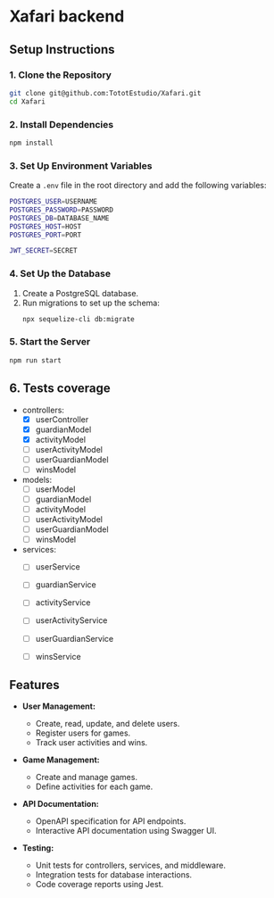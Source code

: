 # Xafari backend

## **Setup Instructions**

### **1. Clone the Repository**
```bash
git clone git@github.com:TototEstudio/Xafari.git
cd Xafari
```

### **2. Install Dependencies**
```bash
npm install
```

### **3. Set Up Environment Variables**
Create a `.env` file in the root directory and add the following variables:

```bash
POSTGRES_USER=USERNAME
POSTGRES_PASSWORD=PASSWORD
POSTGRES_DB=DATABASE_NAME
POSTGRES_HOST=HOST
POSTGRES_PORT=PORT

JWT_SECRET=SECRET
```

### **4. Set Up the Database**
1. Create a PostgreSQL database.
2. Run migrations to set up the schema:
   ```bash
   npx sequelize-cli db:migrate
   ```

### **5. Start the Server**
```bash
npm run start
```

## **6. Tests coverage**

- controllers:
    - [x] userController
    - [x] guardianModel
    - [x] activityModel
    - [ ] userActivityModel
    - [ ] userGuardianModel
    - [ ] winsModel
- models: 
    - [ ] userModel
    - [ ] guardianModel
    - [ ] activityModel
    - [ ] userActivityModel
    - [ ] userGuardianModel
    - [ ] winsModel
- services:
    - [ ] userService
    - [ ] guardianService
    - [ ] activityService
    - [ ] userActivityService
    - [ ] userGuardianService
    - [ ] winsService






## **Features**

- **User Management:**
  - Create, read, update, and delete users.
  - Register users for games.
  - Track user activities and wins.

- **Game Management:**
  - Create and manage games.
  - Define activities for each game.

- **API Documentation:**
  - OpenAPI specification for API endpoints.
  - Interactive API documentation using Swagger UI.

- **Testing:**
  - Unit tests for controllers, services, and middleware.
  - Integration tests for database interactions.
  - Code coverage reports using Jest.

